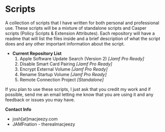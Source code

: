 # Scripts
A collection of scripts that I have written for both personal and professional use. These scripts will be a mixture of standalone
scripts and Casper scripts (Policy Scripts & Extension Attributes). Each repository will have a readme that will list the files inside
and a brief description of what the script does and any other important information about the script.


- **Current Repository List**
  1. Apple Software Update Search (Version 2) *[Jamf Pro Ready]*
  2. Disable Smart Card Pairing *[Jamf Pro Ready]*
  3. Encrypt External Volume *[Jamf Pro Ready]*
  4. Rename Startup Volume *[Jamf Pro Ready]*
  5. Remote Connection Project *[Standalone]*

If you plan to use these scripts, I just ask that you credit my work and if possible, send me an email letting me know that you are using
it and any feedback or issues you may have.

**Contact Info**
- josh[at]macjeezy.com
- JAMFnation - therealmacjeezy
